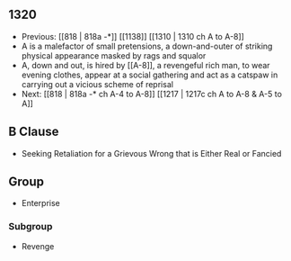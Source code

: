 ## 1320
- Previous: [[818 | 818a -*]] [[1138]] [[1310 | 1310 ch A to A-8]] 
- A is a malefactor of small pretensions, a down-and-outer of striking physical appearance masked by rags and squalor
- A, down and out, is hired by [[A-8]], a revengeful rich man, to wear evening clothes, appear at a social gathering and act as a catspaw in carrying out a vicious scheme of reprisal
- Next: [[818 | 818a *-** ch A-4 to A-8]] [[1217 | 1217c ch A to A-8 &amp; A-5 to A]] 

## B Clause
- Seeking Retaliation for a Grievous Wrong that is Either Real or Fancied

## Group
- Enterprise

### Subgroup
- Revenge

